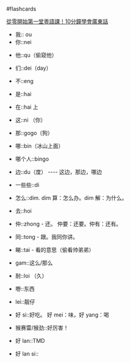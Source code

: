 #flashcards 

[從零開始第一堂粵語課！10分鐘學會廣東話](https://youtu.be/KI5bKz68_Hk) 
- 我:: ou <!--SR:!2024-03-20-15-52,250,250-->
- 你::nei
<!--SR:!2024-06-25,22,250-->
- 他::qu（偷窥他）
<!--SR:!2024-03-24,9,250-->
- 们::dei（day）
<!--SR:!2024-08-07,65,250-->
- 不::eng
<!--SR:!2024-03-23,8,250-->
- 是::hai
<!--SR:!2025-10-08,572,250-->
- 在::hai 上
<!--SR:!2024-03-23,8,250-->
- 这::ni （你）
<!--SR:!2024-04-17,22,250-->
- 那::gogo（狗）
<!--SR:!2024-03-23,8,250-->
- 哪::bin（冰山上面）
<!--SR:!2024-04-20,25,250-->
- 哪个人::bingo
<!--SR:!2024-03-24,9,250-->
- 边::du（度） ---- 这边，那边，哪边
<!--SR:!2024-03-24,9,250-->
- 一些些::di
<!--SR:!2024-03-24,9,250-->
- 怎么::dim.  dim 算：怎么办。dim 解：为什么。
<!--SR:!2025-10-20,584,250-->
- 去::hoi
<!--SR:!2024-03-25,10,250-->
- 仲::zhong - 还。   仲要：还要。仲有：还有。
<!--SR:!2024-04-14,16,250-->
- 同::tong - 跟。我同你讲。
<!--SR:!2024-03-24,9,250-->
- 睇::tai - 看的意思（偷看帅弟弟）
<!--SR:!2024-04-21,26,250-->
- gam::这么/那么
<!--SR:!2024-06-25,22,250-->
- 耐::loi （久）
<!--SR:!2024-04-18,20,250-->
- 嘢::东西
<!--SR:!2024-04-22,27,250-->
- lei::靓仔
<!--SR:!2024-04-20,22,250-->
- 好 si::好吃。   好 mei：味，好 yang：喝
<!--SR:!2024-03-24,9,250-->
- 猴赛雷/猴劲::好厉害！
<!--SR:!2024-04-13,18,250-->
- 好 lan::TMD
<!--SR:!2024-03-24,9,250-->
- 好 lan si::
<!--SR:!2024-04-07,23,250-->

